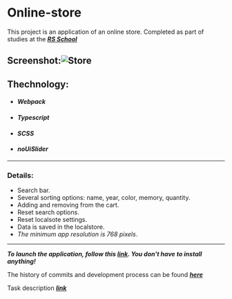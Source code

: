 # Online-store

This project is an application of an online store. Completed as part of studies at the **_[RS School](https://rs.school)_**

## Screenshot:![Store](https://user-images.githubusercontent.com/96052707/200632672-85d73128-f1de-4216-9591-688e16695872.png)

## Thechnology:

- #### _Webpack_
- #### _Typescript_
- #### _SCSS_
- #### _noUiSlider_

---

### Details:

- Search bar.
- Several sorting options: name, year, color, memory, quantity.
- Adding and removing from the cart.
- Reset search options.
- Reset localsote settings.
- Data is saved in the localstore.
- _The minimum app resolution is 768 pixels_.

---
***To launch the application, follow this [link](https://kornull.github.io/Online-store/store/). You don't have to install anything!***

The history of commits and development process can be found **_[here](https://github.com/Kornull/RS-School-tasks/tree/online-store)_**



Task description **_[link](https://github.com/rolling-scopes-school/tasks/blob/master/tasks/online-store/README.md)_**

